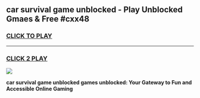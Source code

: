 
## car survival game unblocked - Play Unblocked Gmaes & Free #cxx48
<h3>
<a href="https://premium.freeplayer.one?title=car_survival_game_unblocked&ref=03M">CLICK TO PLAY</a></h3>
<hr>

<h3>
<a href="https://premium.freeplayer.one?title=car_survival_game_unblocked&ref=03M">CLICK 2 PLAY</a>
  
</h3>

<a href="https://premium.freeplayer.one?title=car_survival_game_unblocked&ref=03M"><img src="https://clearcache.store/games.png"></a>


**car survival game unblocked games unblocked: Your Gateway to Fun and Accessible Online Gaming**
